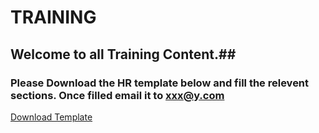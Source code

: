 # TRAINING
## Welcome to all Training Content.##

### Please Download the HR template below and fill the relevent sections. Once filled email it to xxx@y.com ###

[Download Template](https://raw.githubusercontent.com/FurqanKhan1/D/master/template.xlsm)
